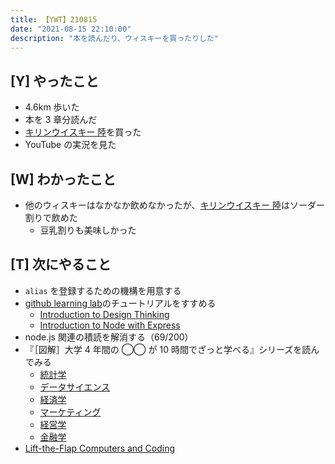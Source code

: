 ```yaml
---
title: 【YWT】210815
date: "2021-08-15 22:10:00"
description: "本を読んだり、ウィスキーを買ったりした"
---
```


## [Y] やったこと

- 4.6km 歩いた
- 本を 3 章分読んだ
- [キリンウイスキー 陸](https://www.amazon.co.jp/dp/B085734965)を買った
- YouTube の実況を見た

## [W] わかったこと

- 他のウィスキーはなかなか飲めなかったが、[キリンウイスキー 陸](https://www.amazon.co.jp/dp/B085734965)はソーダー割りで飲めた
  - 豆乳割りも美味しかった

## [T] 次にやること

- `alias` を登録するための機構を用意する
- [github learning lab](https://lab.github.com/githubtraining)のチュートリアルをすすめる
  - [Introduction to Design Thinking](https://lab.github.com/githubtraining/introduction-to-design-thinking)
  - [Introduction to Node with Express](https://lab.github.com/everydeveloper/introduction-to-node-with-express)
- node.js 関連の積読を解消する（69/200）
- 『［図解］大学 4 年間の ◯◯ が 10 時間でざっと学べる』シリーズを読んでみる
  - [統計学](https://www.amazon.co.jp/dp/B07PXB4NN9)
  - [データサイエンス](https://www.amazon.co.jp/dp/B07XNW3TQM)
  - [経済学](https://www.amazon.co.jp/dp/B01KNLFHH6)
  - [マーケティング](https://www.amazon.co.jp/dp/B07BNC2SV3)
  - [経営学](https://www.amazon.co.jp/dp/B071SKDF3L)
  - [金融学](https://www.amazon.co.jp/dp/B07BB6Z7FW)
- [Lift-the-Flap Computers and Coding](https://www.amazon.co.jp/dp/1409591514)

<!-- https://twitter.com/camomile_cafe/status/1426896329972670472?s=20 -->
